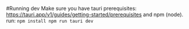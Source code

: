 #Running dev
Make sure you have tauri prerequisites: https://tauri.app/v1/guides/getting-started/prerequisites and npm (node).
run:
`
npm install
npm run tauri dev
`